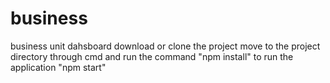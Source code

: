 # business
business unit dahsboard
download or clone the project
move to the project directory through cmd and run the command "npm install"
to run the application "npm start"
